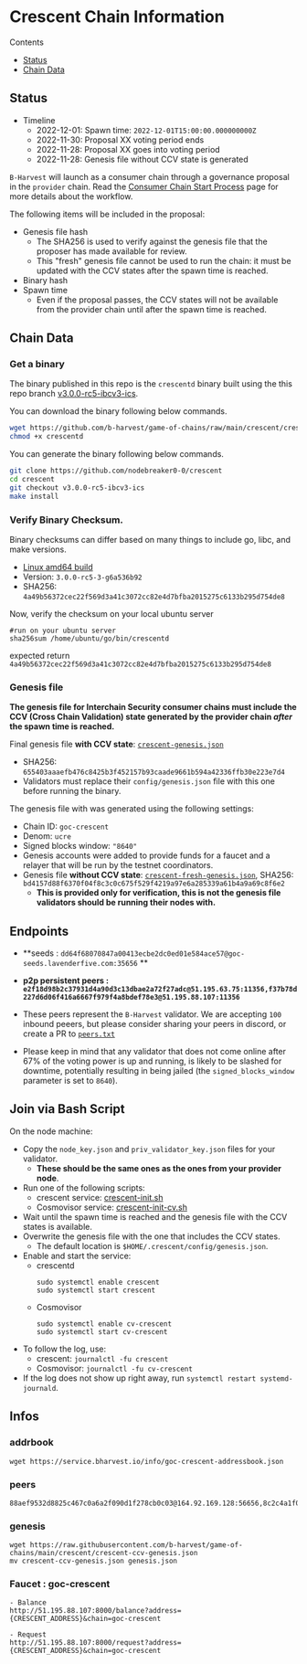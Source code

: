 # Crescent Chain Information

Contents

- [Status](#status)
- [Chain Data](#chain-data)

## Status

- Timeline
  - 2022-12-01: Spawn time: `2022-12-01T15:00:00.000000000Z`
  - 2022-11-30: Proposal XX voting period ends
  - 2022-11-28: Proposal XX goes into voting period
  - 2022-11-28: Genesis file without CCV state is generated

`B-Harvest` will launch as a consumer chain through a governance proposal in the `provider` chain. Read the [Consumer Chain Start Process](/docs/Consumer-Chain-Start-Process.md) page for more details about the workflow.

The following items will be included in the proposal:

- Genesis file hash
  - The SHA256 is used to verify against the genesis file that the proposer has made available for review.
  - This "fresh" genesis file cannot be used to run the chain: it must be updated with the CCV states after the spawn time is reached.
- Binary hash
- Spawn time
  - Even if the proposal passes, the CCV states will not be available from the provider chain until after the spawn time is reached.

## Chain Data

### Get a binary

The binary published in this repo is the `crescentd` binary built using the this repo branch [v3.0.0-rc5-ibcv3-ics](https://github.com/nodebreaker0-0/crescent/tree/v3.0.0-rc5-ibcv3-ics).

You can download the binary following below commands.

```bash
wget https://github.com/b-harvest/game-of-chains/raw/main/crescent/crescentd
chmod +x crescentd
```

You can generate the binary following below commands.

```bash
git clone https://github.com/nodebreaker0-0/crescent
cd crescent
git checkout v3.0.0-rc5-ibcv3-ics
make install
```

### Verify Binary Checksum.

Binary checksums can differ based on many things to include go, libc, and make versions.

- [Linux amd64 build](crescentd)
- Version: `3.0.0-rc5-3-g6a536b92`
- SHA256: `4a49b56372cec22f569d3a41c3072cc82e4d7bfba2015275c6133b295d754de8`

Now, verify the checksum on your local ubuntu server

```
#run on your ubuntu server
sha256sum /home/ubuntu/go/bin/crescentd
```

expected return `4a49b56372cec22f569d3a41c3072cc82e4d7bfba2015275c6133b295d754de8`

### Genesis file

**The genesis file for Interchain Security consumer chains must include the CCV (Cross Chain Validation) state generated by the provider chain _after_ the spawn time is reached.**

Final genesis file **with CCV state**: [`crescent-genesis.json`](crescent-genesis.json)

- SHA256: `655403aaaefb476c8425b3f452157b93caade9661b594a42336ffb30e223e7d4`
- Validators must replace their `config/genesis.json` file with this one before running the binary.

The genesis file with was generated using the following settings:

- Chain ID: `goc-crescent`
- Denom: `ucre`
- Signed blocks window: `"8640"`
- Genesis accounts were added to provide funds for a faucet and a relayer that will be run by the testnet coordinators.
- Genesis file **without CCV state**: [`crescent-fresh-genesis.json`](crescent-fresh-genesis.json), SHA256: `bd4157d88f6370f04f8c3c0c675f529f4219a97e6a285339a61b4a9a69c8f6e2`
  - **This is provided only for verification, this is not the genesis file validators should be running their nodes with.**

## Endpoints

- **seeds : `dd64f68070847a00413ecbe2dc0ed01e584ace57@goc-seeds.lavenderfive.com:35656` **

- **p2p persistent peers : `e2f18d98b2c37931d4a90d3c13dbae2a72f27adc@51.195.63.75:11356,f37b78d227d6d06f416a6667f979f4a8bdef78e3@51.195.88.107:11356`**
- These peers represent the `B-Harvest` validator. We are accepting `100` inbound peeers, but please consider sharing your peers in discord, or create a PR to [`peers.txt`](peers.txt)

- Please keep in mind that any validator that does not come online after 67% of the voting power is up and running, is likely to be slashed for downtime, potentially resulting in being jailed (the `signed_blocks_window` parameter is set to `8640`).

## Join via Bash Script

On the node machine:

- Copy the `node_key.json` and `priv_validator_key.json` files for your validator.
  - **These should be the same ones as the ones from your provider node**.
- Run one of the following scripts:
  - crescent service: [crescent-init.sh](crescent-init.sh)
  - Cosmovisor service: [crescent-init-cv.sh](crescent-init-cv.sh)
- Wait until the spawn time is reached and the genesis file with the CCV states is available.
- Overwrite the genesis file with the one that includes the CCV states.
  - The default location is `$HOME/.crescent/config/genesis.json`.
- Enable and start the service:
  - crescentd
    ```
    sudo systemctl enable crescent
    sudo systemctl start crescent
    ```
  - Cosmovisor
    ```
    sudo systemctl enable cv-crescent
    sudo systemctl start cv-crescent
    ```
- To follow the log, use:
  - crescent: `journalctl -fu crescent`
  - Cosmovisor: `journalctl -fu cv-crescent`
- If the log does not show up right away, run `systemctl restart systemd-journald`.

## Infos

### addrbook
```
wget https://service.bharvest.io/info/goc-crescent-addressbook.json
```

### peers
```
88aef9532d8825c467c0a6a2f090d1f278cb0c03@164.92.169.128:56656,8c2c4a1f0dfc6004c69c5c92afa68a29e1cd639c@57.128.20.118:27556,28c9150e93140cbcee30c653d0acb5ece817ef3d@157.90.10.107:26686,6607c63600cd1635ef6ccbb017f6cc248bfc8065@135.181.16.163:39301,851426ec006941a5c03eea02bcec3a88713c8348@65.108.192.123:20656,0e0268bea0dfed7527a0bfb579c65de17e2301ca@65.109.34.57:58656,87918a2d232c67c265d0ed43d403548fd165455f@135.181.107.234:26656,0ba43bee03f636b68f204a0089bb737ac4810996@203.135.141.59:26666,269ee886a89abc57280fe3db84ec64ec0af3f3af@167.172.77.82:26756,a1619e72a1bfdfe00bd67fa3851ca290b00cdcf1@3.35.29.249:26656,f37b78d227d6d06f416a6667f979f4a8bdef78e3@51.195.88.107:11356,d91e1ed96886aef343bea027af1a721207e6cfcf@80.64.208.139:26886,567120b0bbc33512b9d1864cd4518cdc82cdf097@34.141.7.184:27556,e281bdf052dad68ccf40777cb7d25649a5b9fa26@207.180.219.160:36956,540d065d2decec0fefb7341396ee16b7f4d2129a@185.146.148.118:26656,f1a2afe2c9304c4b05298f54f04c91d41de29f05@65.21.126.182:26656,92c86ef21cd3c07a95e8b83ff746043ab721f808@65.108.75.237:22810,0b3bb38aa26b9568c5be2a4ae476d5950322ace4@135.181.163.122:26566,9cc861f989f06a9aae0702165a740b92756d6c7a@159.89.228.180:61003,f713f0a675d0a22024dae0e297a04bd3fe6a1b28@18.184.128.173:26766,ef929915c90c66cfa93959030211a2bee431a912@143.198.143.131:44656,e0d77472e22ef725651f7c5e1b45abfb94f1b287@52.78.21.222:26656,dd64f68070847a00413ecbe2dc0ed01e584ace57@146.59.85.223:35656
```

### genesis
```
wget https://raw.githubusercontent.com/b-harvest/game-of-chains/main/crescent/crescent-ccv-genesis.json
mv crescent-ccv-genesis.json genesis.json
```

### Faucet : goc-crescent
```
- Balance
http://51.195.88.107:8000/balance?address={CRESCENT_ADDRESS}&chain=goc-crescent

- Request
http://51.195.88.107:8000/request?address={CRESCENT_ADDRESS}&chain=goc-crescent
```

